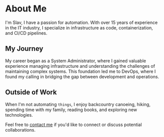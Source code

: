 # About Me

I'm Slav, I have a passion for automation. With over 15 years of experience in the IT industry, I specialize in infrastructure as code, containerization, and CI/CD pipelines.

## My Journey

My career began as a System Administrator, where I gained valuable experience managing infrastructure and understanding the challenges of maintaining complex systems. This foundation led me to DevOps, where I found my calling in bridging the gap between development and operations.

## Outside of Work

When I'm not automating `things`, I enjoy backcountry canoeing, hiking, spending time with my family, reading books, and exploring new technologies.

Feel free to [contact me](/portfolio/contact/) if you'd like to connect or discuss potential collaborations.
